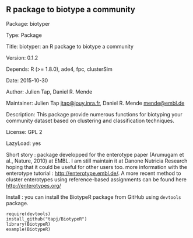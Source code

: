 ## R package to biotype a community
Package: biotyper

Type: Package

Title: biotyper: an R package to biotype a community

Version: 0.1.2

Depends: R (>= 1.8.0), ade4, fpc, clusterSim

Date: 2015-10-30

Author: Julien Tap, Daniel R. Mende

Maintainer: Julien Tap <jtap@jouy.inra.fr>, Daniel R. Mende <mende@embl.de>

Description: This package provide numerous functions for biotyping your community dataset based on clustering and classification techniques.

License: GPL 2

LazyLoad: yes

Short story : package developped for the enterotype paper (Arumugam et al., Nature, 2010) at EMBL.
I am still maintain it at Danone Nutricia Research hoping that it could be useful for other users too. more information with the enterotype tutorial : http://enterotype.embl.de/. A more recent method to cluster enterotypes using reference-based assignments can be found here http://enterotypes.org/

Install : you can install the BiotypeR package from GitHub using `devtools` package.

    require(devtools)
    install_github("tapj/BiotypeR")
    library(BiotypeR)
    example(BiotypeR)
    
  
  
  
  
  

